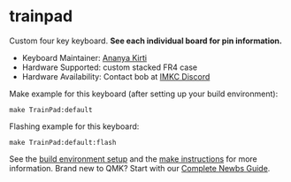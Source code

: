# trainpad

Custom four key keyboard. **See each individual board for pin information.**

* Keyboard Maintainer: [Ananya Kirti](https://github.com/AnanyaKirti)
* Hardware Supported: custom stacked FR4 case
* Hardware Availability: Contact bob at [IMKC Discord](https://discord.gg/imkc)

Make example for this keyboard (after setting up your build environment):

    make TrainPad:default

Flashing example for this keyboard:

    make TrainPad:default:flash

See the [build environment setup](https://docs.qmk.fm/#/getting_started_build_tools) and the [make instructions](https://docs.qmk.fm/#/getting_started_make_guide) for more information. Brand new to QMK? Start with our [Complete Newbs Guide](https://docs.qmk.fm/#/newbs).
